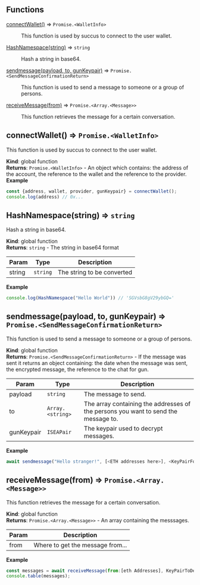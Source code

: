 ## Functions

<dl>
<dt><a href="#connectWallet">connectWallet()</a> ⇒ <code>Promise.&lt;WalletInfo&gt;</code></dt>
<dd><p>This function is used by succus to connect to the user wallet.</p>
</dd>
<dt><a href="#HashNamespace">HashNamespace(string)</a> ⇒ <code>string</code></dt>
<dd><p>Hash a string in base64.</p>
</dd>
<dt><a href="#sendmessage">sendmessage(payload, to, gunKeypair)</a> ⇒ <code>Promise.&lt;SendMessageConfirmationReturn&gt;</code></dt>
<dd><p>This function is used to send a message to someone or a group of persons.</p>
</dd>
<dt><a href="#receiveMessage">receiveMessage(from)</a> ⇒ <code>Promise.&lt;Array.&lt;Message&gt;&gt;</code></dt>
<dd><p>This function retrieves the message for a certain conversation.</p>
</dd>
</dl>

<a name="connectWallet"></a>

## connectWallet() ⇒ <code>Promise.&lt;WalletInfo&gt;</code>
This function is used by succus to connect to the user wallet.

**Kind**: global function  
**Returns**: <code>Promise.&lt;WalletInfo&gt;</code> - An object which contains: the address of the account, the reference to the wallet and the reference to the provider.  
**Example**  
```js
const {address, wallet, provider, gunKeypair} = connectWallet();
console.log(address) // 0x...
```
<a name="HashNamespace"></a>

## HashNamespace(string) ⇒ <code>string</code>
Hash a string in base64.

**Kind**: global function  
**Returns**: <code>string</code> - The string in base64 format  

| Param | Type | Description |
| --- | --- | --- |
| string | <code>string</code> | The string to be converted |

**Example**  
```js
console.log(HashNamespace("Hello World")) // 'SGVsbG8gV29ybGQ='
```
<a name="sendmessage"></a>

## sendmessage(payload, to, gunKeypair) ⇒ <code>Promise.&lt;SendMessageConfirmationReturn&gt;</code>
This function is used to send a message to someone or a group of persons.

**Kind**: global function  
**Returns**: <code>Promise.&lt;SendMessageConfirmationReturn&gt;</code> - If the message was sent it returns an object containing: the date when the message was sent, the encrypted message, the reference to the chat for gun.  

| Param | Type | Description |
| --- | --- | --- |
| payload | <code>string</code> | The message to send. |
| to | <code>Array.&lt;string&gt;</code> | The array containing the addresses of the persons you want to send the message to. |
| gunKeypair | <code>ISEAPair</code> | The keypair used to decrypt messages. |

**Example**  
```js
await sendmessage("Hello stranger!", [<ETH addresses here>], <KeyPairForEncryption => generate it with SEA.pair()>)
```
<a name="receiveMessage"></a>

## receiveMessage(from) ⇒ <code>Promise.&lt;Array.&lt;Message&gt;&gt;</code>
This function retrieves the message for a certain conversation.

**Kind**: global function  
**Returns**: <code>Promise.&lt;Array.&lt;Message&gt;&gt;</code> - An array containing the messsages.  

| Param | Description |
| --- | --- |
| from | Where to get the message from... |

**Example**  
```js
const messages = await receiveMessage(from:[eth Addresses], KeyPairToDecryptMSG)
console.table(messages);
```
